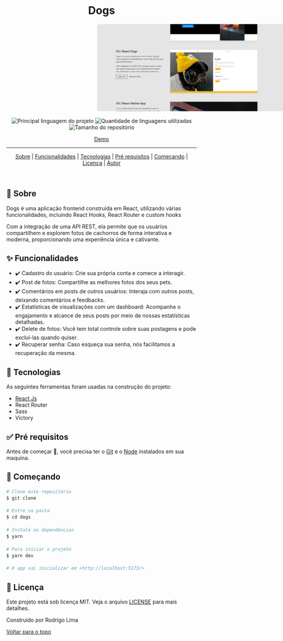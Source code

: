 <h1 align="center">Dogs</h1>
<img src='./screenshot.png' style='border-radius: .4rem; width:800px; margin: 0 15rem' />

<p align="center">
  <img alt="Principal linguagem do projeto" src="https://img.shields.io/github/languages/top/zrodrigolimaz/reactdogs?color=56BEB8">

  <img alt="Quantidade de linguagens utilizadas" src="https://img.shields.io/github/languages/count/zrodrigolimaz/reactdogs?color=56BEB8">

  <img alt="Tamanho do repositório" src="https://img.shields.io/github/repo-size/zrodrigolimaz/reactdogs?color=56BEB8">

</p>

<div align="center" id="top"> 
  <a href="https://dogs.rodrigolima.tech">Demo</a>
</div>

<hr>

<p align="center">
  <a href="#dart-sobre">Sobre</a>  | 
  <a href="#sparkles-funcionalidades">Funcionalidades</a>  | 
  <a href="#rocket-tecnologias">Tecnologias</a>  | 
  <a href="#white_check_mark-pré-requesitos">Pré requisitos</a>  | 
  <a href="#checkered_flag-começando">Começando</a>  | 
  <a href="#memo-licença">Licença</a>  | 
  <a href="https://github.com/zrodrigolimaz" target="_blank">Autor</a> 
</p>

<br>

## :dart: Sobre ##

Dogs é uma aplicação frontend construída em React, utilizando várias funcionalidades, incluindo React Hooks, React Router e custom hooks

Com a integração de uma API REST, ela permite que os usuários compartilhem e explorem fotos de cachorros de forma interativa e moderna, proporcionando uma experiência única e cativante.

## :sparkles: Funcionalidades ##

- ✔️ Cadastro do usuário: Crie sua própria conta e comece a interagir.
- ✔️ Post de fotos: Compartilhe as melhores fotos dos seus pets.
- ✔️ Comentários em posts de outros usuários: Interaja com outros posts, deixando comentários e feedbacks.
- ✔️ Estatísticas de visualizações com um dashboard: Acompanhe o engajamento e alcance de seus posts por meio de nossas estatísticas detalhadas.
- ✔️ Delete de fotos: Você tem total controle sobre suas postagens e pode excluí-las quando quiser.
- ✔️ Recuperar senha: Caso esqueça sua senha, nós facilitamos a recuperação da mesma.

## :rocket: Tecnologias ##

As seguintes ferramentas foram usadas na construção do projeto:


- [React Js](https://pt-br.reactjs.org/)
- React Router
- Sass 
- Victory


## :white_check_mark: Pré requisitos ##

Antes de começar :checkered_flag:, você precisa ter o [Git](https://git-scm.com) e o [Node](https://nodejs.org/en/) instalados em sua maquina.

## :checkered_flag: Começando ##

```bash
# Clone este repositório
$ git clone

# Entre na pasta
$ cd dogs

# Instale as dependências
$ yarn

# Para iniciar o projeto
$ yarn dev

# O app vai inicializar em <http://localhost:5173/>
```

## :memo: Licença ##

Este projeto está sob licença MIT. Veja o arquivo [LICENSE](LICENSE.md) para mais detalhes.

Construído por Rodrigo Lima

<a href="#top">Voltar para o topo</a>

